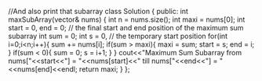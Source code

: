 //And also print that subarray
class Solution {
public:
int maxSubArray(vector<int>& nums) {
int n = nums.size();
int maxi = nums[0];
int start = 0, end = 0; // the final start and end position of the maximum sum subarray
int sum = 0;
int s = 0, // the temporary start position
for(int i=0;i<n;i++){
sum += nums[i];
if(sum > maxi){
maxi = sum;
start = s;
end = i;
}
if(sum < 0){
sum = 0;
s = i+1;
}
}
cout<<"Maximum Sum Subarray from nums["<<start<<"] = "<<nums[start]<<" till nums["<<end<<"] = "<<nums[end]<<endl;
return maxi;
}
};